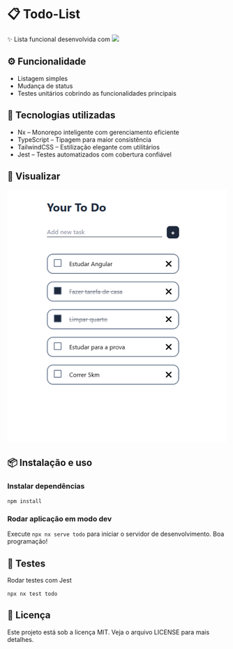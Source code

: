 # 📋 Todo-List

✨ Lista funcional desenvolvida com <a alt="Nx logo" href="https://nx.dev" target="_blank" rel="noreferrer"><img src="https://raw.githubusercontent.com/nrwl/nx/master/images/nx-logo.png" width="45"></a>

## ⚙️ Funcionalidade

- Listagem simples
- Mudança de status
- Testes unitários cobrindo as funcionalidades principais

## 🚀 Tecnologias utilizadas

- Nx – Monorepo inteligente com gerenciamento eficiente
- TypeScript – Tipagem para maior consistência
- TailwindCSS – Estilização elegante com utilitários
- Jest – Testes automatizados com cobertura confiável

## 📸 Visualizar

![alt text](image.png)

## 📦 Instalação e uso

### Instalar dependências

```
npm install
```

### Rodar aplicação em modo dev

Execute `npx nx serve todo` para iniciar o servidor de desenvolvimento. Boa programação!

## 🧪 Testes

Rodar testes com Jest

```
npx nx test todo
```

## 📄 Licença

Este projeto está sob a licença MIT. Veja o arquivo LICENSE para mais detalhes.
